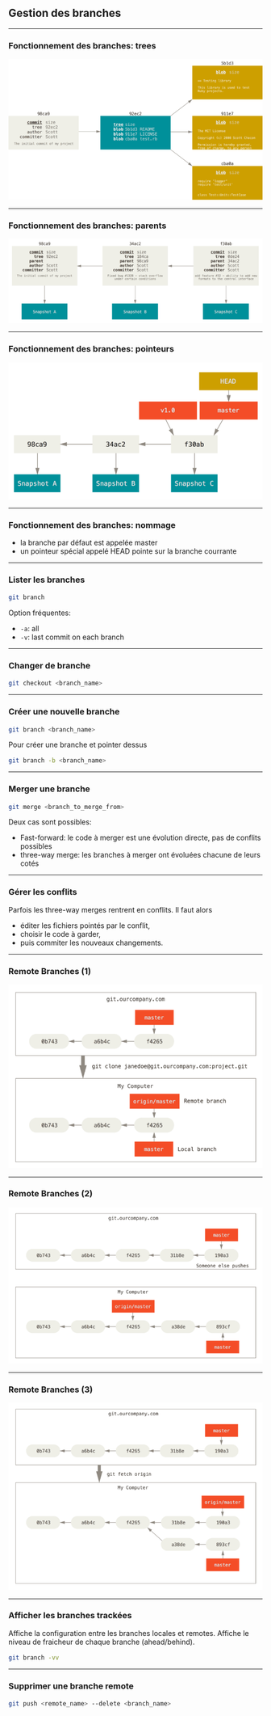 ## Gestion des branches

----

### Fonctionnement des branches: trees
<img src="images/commit-and-tree.png" style="background:none; border:none; box-shadow:none;"/>

----

### Fonctionnement des branches: parents
<img src="images/commits-and-parents.png" style="background:none; border:none; box-shadow:none;"/>

----

### Fonctionnement des branches: pointeurs
<img src="images/branch-and-history.png" style="background:none; border:none; box-shadow:none;"/>

----

### Fonctionnement des branches: nommage

* la branche par défaut est appelée master
* un pointeur spécial appelé HEAD pointe sur la branche courrante

----

### Lister les branches
```bash
git branch
```
Option fréquentes:
* `-a`: all
* `-v`: last commit on each branch

----

### Changer de branche
```bash
git checkout <branch_name>
```

----

### Créer une nouvelle branche
```bash
git branch <branch_name>
```
Pour créer une branche et pointer dessus
```bash
git branch -b <branch_name>
```

----

### Merger une branche
```bash
git merge <branch_to_merge_from>
```
Deux cas sont possibles:
* Fast-forward: le code à merger est une évolution directe, pas de conflits possibles
* three-way merge: les branches à merger ont évoluées chacune de leurs cotés

----

### Gérer les conflits
Parfois les three-way merges rentrent en conflits. Il faut alors
* éditer les fichiers pointés par le conflit,
* choisir le code à garder,
* puis commiter les nouveaux changements.

----

### Remote Branches (1)
<img src="images/remote-branches-1.png" style="border:none; box-shadow:none;"/>

----

### Remote Branches (2)
<img src="images/remote-branches-2.png" style="background:none; border:none; box-shadow:none;"/>

----

### Remote Branches (3)
<img src="images/remote-branches-3.png" style="background:none; border:none; box-shadow:none;"/>

----

### Afficher les branches trackées
Affiche la configuration entre les branches locales et remotes. Affiche le niveau de fraicheur de chaque branche (ahead/behind).
```bash
git branch -vv
```

----

### Supprimer une branche remote

```bash
git push <remote_name> --delete <branch_name>
```

